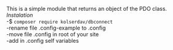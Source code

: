 This is a simple module that returns an object of the PDO class.  
_Instalation_  
-$ `composer require kolserdav/dbconnect`  
-rename file .config-example to .config  
-move file .config in root of your site  
-add in .config self variables  


